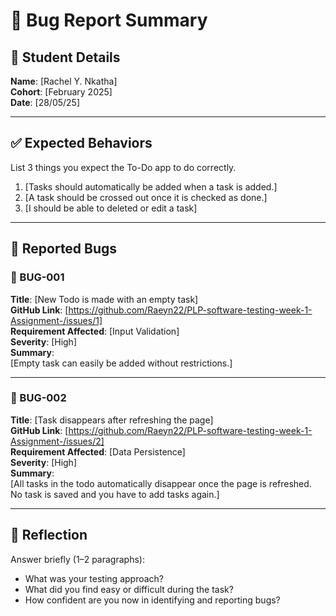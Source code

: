 # 🐞 Bug Report Summary

## 🧾 Student Details  
**Name**: [Rachel Y. Nkatha]  
**Cohort**: [February 2025]  
**Date**: [28/05/25]

---

## ✅ Expected Behaviors  
List 3 things you expect the To-Do app to do correctly.

1. [Tasks should automatically be added when a task is added.]  
2. [A task should be crossed out once it is checked as done.]
3. [I should be able to deleted or edit a task]

---

## 🐛 Reported Bugs  

### 🐞 BUG-001  
**Title**: [New Todo is made with an empty task]  
**GitHub Link**: [https://github.com/Raeyn22/PLP-software-testing-week-1-Assignment-/issues/1]  
**Requirement Affected**: [Input Validation]  
**Severity**: [High]  
**Summary**:  
[Empty task can easily be added without restrictions.]

---

### 🐞 BUG-002  
**Title**: [Task disappears after refreshing the page]  
**GitHub Link**: [https://github.com/Raeyn22/PLP-software-testing-week-1-Assignment-/issues/2]  
**Requirement Affected**: [Data Persistence]  
**Severity**: [High]  
**Summary**:  
[All tasks in the todo automatically disappear once the page is refreshed. No task is saved and you have to add tasks again.]

---

## 💭 Reflection  

Answer briefly (1–2 paragraphs):

- What was your testing approach?  
- What did you find easy or difficult during the task?  
- How confident are you now in identifying and reporting bugs?
